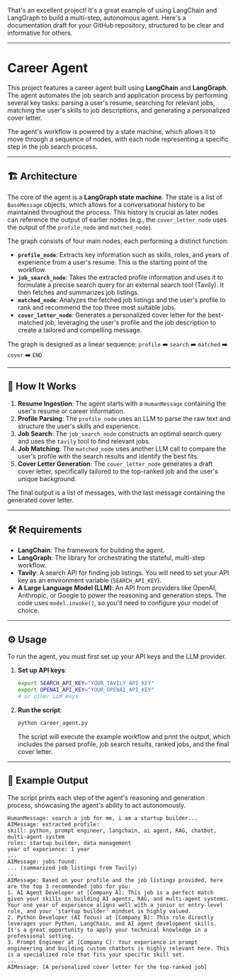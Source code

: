 That's an excellent project\! It's a great example of using LangChain and LangGraph to build a multi-step, autonomous agent. Here's a documentation draft for your GitHub repository, structured to be clear and informative for others.

-----

# Career Agent

This project features a career agent built using **LangChain** and **LangGraph**. The agent automates the job search and application process by performing several key tasks: parsing a user's resume, searching for relevant jobs, matching the user's skills to job descriptions, and generating a personalized cover letter.

The agent's workflow is powered by a state machine, which allows it to move through a sequence of nodes, with each node representing a specific step in the job search process.

-----

## 🏗️ Architecture

The core of the agent is a **LangGraph state machine**. The state is a list of `BaseMessage` objects, which allows for a conversational history to be maintained throughout the process. This history is crucial as later nodes can reference the output of earlier nodes (e.g., the `cover_letter_node` uses the output of the `profile_node` and `matched_node`).

The graph consists of four main nodes, each performing a distinct function:

  * **`profile_node`**: Extracts key information such as skills, roles, and years of experience from a user's resume. This is the starting point of the workflow.
  * **`job_search_node`**: Takes the extracted profile information and uses it to formulate a precise search query for an external search tool (Tavily). It then fetches and summarizes job listings.
  * **`matched_node`**: Analyzes the fetched job listings and the user's profile to rank and recommend the top three most suitable jobs.
  * **`cover_letter_node`**: Generates a personalized cover letter for the best-matched job, leveraging the user's profile and the job description to create a tailored and compelling message.

The graph is designed as a linear sequence:
`profile` ➡️ `search` ➡️ `matched` ➡️ `cover` ➡️ `END`

-----

## 🤖 How It Works

1.  **Resume Ingestion**: The agent starts with a `HumanMessage` containing the user's resume or career information.
2.  **Profile Parsing**: The `profile_node` uses an LLM to parse the raw text and structure the user's skills and experience.
3.  **Job Search**: The `job_search_node` constructs an optimal search query and uses the `tavily` tool to find relevant jobs.
4.  **Job Matching**: The `matched_node` uses another LLM call to compare the user's profile with the search results and identify the best fits.
5.  **Cover Letter Generation**: The `cover_letter_node` generates a draft cover letter, specifically tailored to the top-ranked job and the user's unique background.

The final output is a list of messages, with the last message containing the generated cover letter.

-----

## 🛠️ Requirements

  * **LangChain**: The framework for building the agent.
  * **LangGraph**: The library for orchestrating the stateful, multi-step workflow.
  * **Tavily**: A search API for finding job listings. You will need to set your API key as an environment variable (`SEARCH_API_KEY`).
  * **A Large Language Model (LLM)**: An API from providers like OpenAI, Anthropic, or Google to power the reasoning and generation steps. The code uses `model.invoke()`, so you'll need to configure your model of choice.

-----

## ⚙️ Usage

To run the agent, you must first set up your API keys and the LLM provider.

1.  **Set up API keys**:

    ```bash
    export SEARCH_API_KEY="YOUR_TAVILY_API_KEY"
    export OPENAI_API_KEY="YOUR_OPENAI_API_KEY"
    # or other LLM keys
    ```

2.  **Run the script**:

    ```bash
    python career_agent.py
    ```

    The script will execute the example workflow and print the output, which includes the parsed profile, job search results, ranked jobs, and the final cover letter.

-----

## 📝 Example Output

The script prints each step of the agent's reasoning and generation process, showcasing the agent's ability to act autonomously.

```
HumanMessage: search a job for me, i am a startup builder...
AIMessage: extracted profile:
skill: python, prompt engineer, langchain, ai agent, RAG, chatbot, multi-agent system
roles: startup builder, data management
year of experience: 1 year
...
AIMessage: jobs found:
... (summarized job listings from Tavily)
...
AIMessage: Based on your profile and the job listings provided, here are the top 3 recommended jobs for you:
1. AI Agent Developer at [Company A]: This job is a perfect match given your skills in building AI agents, RAG, and multi-agent systems. Your one year of experience aligns well with a junior or entry-level role, and your 'startup builder' mindset is highly valued.
2. Python Developer (AI focus) at [Company B]: This role directly leverages your Python, LangChain, and AI agent development skills. It's a great opportunity to apply your technical knowledge in a professional setting.
3. Prompt Engineer at [Company C]: Your experience in prompt engineering and building custom chatbots is highly relevant here. This is a specialized role that fits your specific skill set.
...
AIMessage: [A personalized cover letter for the top-ranked job]
```
